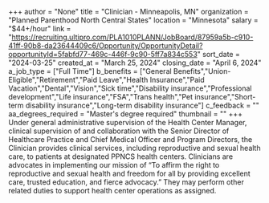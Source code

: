 +++
author = "None"
title = "Clinician - Minneapolis, MN"
organization = "Planned Parenthood North Central States"
location = "Minnesota"
salary = "$44+/hour"
link = "https://recruiting.ultipro.com/PLA1010PLANN/JobBoard/87959a5b-c910-41ff-90b8-da23644409c6/Opportunity/OpportunityDetail?opportunityId=5fabfd77-469c-446f-9c90-5ff7a834c553"
sort_date = "2024-03-25"
created_at = "March 25, 2024"
closing_date = "April 6, 2024"
a_job_type = ["Full Time"]
b_benefits = ["General Benefits","Union-Eligible","Retirement","Paid Leave","Health Insurance","Paid Vacation","Dental","Vision","Sick time","Disability insurance","Professional development","Life insurance","FSA","Trans health","Pet insurance","Short-term disability insurance","Long-term disability insurance"]
c_feedback = ""
aa_degrees_required = "Master's degree required"
thumbnail = ""
+++
Under general administrative supervision of the Health Center Manager, clinical supervision of and collaboration with the Senior Director of Healthcare Practice and Chief Medical Officer and Program Directors, the Clinician provides clinical services, including reproductive and sexual health care, to patients at designated PPNCS health centers. Clinicians are advocates in implementing our mission of “To affirm the right to reproductive and sexual health and freedom for all by providing excellent care, trusted education, and fierce advocacy.” They may perform other related duties to support health center operations as assigned.